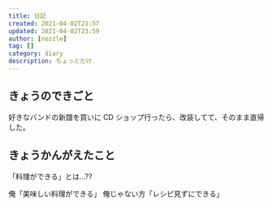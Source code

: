 ```yaml
---
title: 日記
created: 2021-04-02T23:57
updated: 2021-04-02T23:59
author: [nozzle]
tag: []
category: diary
description: ちょっとだけ
---
```


## きょうのできごと

好きなバンドの新譜を買いに CD ショップ行ったら、改装してて、そのまま直帰した。

## きょうかんがえたこと

「料理ができる」とは...??

俺「美味しい料理ができる」
俺じゃない方「レシピ見ずにできる」
